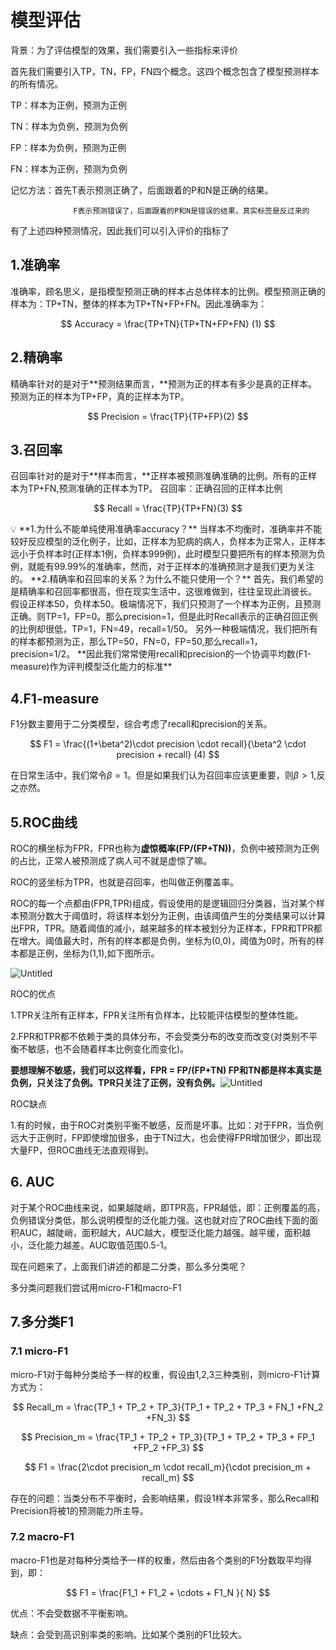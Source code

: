 # 模型评估

背景：为了评估模型的效果，我们需要引入一些指标来评价

首先我们需要引入TP，TN，FP，FN四个概念。这四个概念包含了模型预测样本的所有情况。

TP：样本为正例，预测为正例

TN：样本为负例，预测为负例

FP：样本为负例，预测为正例

FN：样本为正例，预测为负例

记忆方法：首先T表示预测正确了，后面跟着的P和N是正确的结果。

                  F表示预测错误了，后面跟着的P和N是错误的结果，真实标签是反过来的

有了上述四种预测情况，因此我们可以引入评价的指标了

## 1.准确率

准确率，顾名思义，是指模型预测正确的样本占总体样本的比例。模型预测正确的样本为：TP+TN，整体的样本为TP+TN+FP+FN。因此准确率为：

$$
Accuracy = \frac{TP+TN}{TP+TN+FP+FN} (1)
$$

## 2.精确率

精确率针对的是对于**预测结果而言，**预测为正的样本有多少是真的正样本。预测为正的样本为TP+FP，真的正样本为TP。

$$
Precision = \frac{TP}{TP+FP}(2)
$$

## 3.召回率

召回率针对的是对于**样本而言，**正样本被预测准确准确的比例。所有的正样本为TP+FN,预测准确的正样本为TP。 召回率：正确召回的正样本比例

$$
Recall = \frac{TP}{TP+FN}(3)
$$

<aside>
💡 **1.为什么不能单纯使用准确率accuracy？**
当样本不均衡时，准确率并不能较好反应模型的泛化例子，比如，正样本为犯病的病人，负样本为正常人，正样本远小于负样本时(正样本1例，负样本999例)，此时模型只要把所有的样本预测为负例，就能有99.99%的准确率，然而，对于正样本的准确预测才是我们更为关注的。
**2.精确率和召回率的关系？为什么不能只使用一个？**
首先，我们希望的是精确率和召回率都很高，但在现实生活中，这很难做到，往往呈现此消彼长。
假设正样本50，负样本50。极端情况下，我们只预测了一个样本为正例，且预测正确。则TP=1，FP=0。那么precision=1，但是此时Recall表示的正确召回正例的比例却很低，TP=1，FN=49，recall=1/50。
另外一种极端情况，我们把所有的样本都预测为正，那么TP=50，FN=0，FP=50,那么recall=1，precision=1/2。
**因此我们常常使用recall和precision的一个协调平均数(F1-measure)作为评判模型泛化能力的标准**

</aside>

## 4.F1-measure

F1分数主要用于二分类模型，综合考虑了recall和precision的关系。

$$
F1 = \frac{(1+\beta^2)\cdot precision \cdot recall}{\beta^2 \cdot precision + recall} (4)
$$

在日常生活中，我们常令$\beta = 1$。但是如果我们认为召回率应该更重要，则$\beta >1$,反之亦然。

 

## 5.ROC曲线

ROC的横坐标为FPR，FPR也称为**虚惊概率(FP/(FP+TN))**，负例中被预测为正例的占比，正常人被预测成了病人可不就是虚惊了嘛。

ROC的竖坐标为TPR，也就是召回率，也叫做正例覆盖率。

ROC的每一个点都由(FPR,TPR)组成，假设使用的是逻辑回归分类器，当对某个样本预测分数大于阈值时，将该样本划分为正例，由该阈值产生的分类结果可以计算出FPR，TPR。随着阈值的减小，越来越多的样本被划分为正样本，FPR和TPR都在增大。阈值最大时，所有的样本都是负例，坐标为(0,0)，阈值为0时，所有的样本都是正例，坐标为(1,1),如下图所示。

![Untitled](%E6%A8%A1%E5%9E%8B%E8%AF%84%E4%BC%B0%20d3bbe6a2a69a4d9b9010979f8734ca97/Untitled.png)

ROC的优点

1.TPR关注所有正样本，FPR关注所有负样本，比较能评估模型的整体性能。

2.FPR和TPR都不依赖于类的具体分布，不会受类分布的改变而改变(对类别不平衡不敏感，也不会随着样本比例变化而变化)。

**要想理解不敏感，我们可以这样看，FPR = FP/(FP+TN) FP和TN都是样本真实是负例，只关注了负例。TPR只关注了正例，没有负例。**![Untitled](https://user-images.githubusercontent.com/42363509/178146546-e3d74103-6b98-493f-8142-bb99df6de113.png)


ROC缺点

1.有的时候，由于ROC对类别平衡不敏感，反而是坏事。比如：对于FPR，当负例远大于正例时，FP即使增加很多，由于TN过大，也会使得FPR增加很少，即出现大量FP，但ROC曲线无法直观得到。

## 6. AUC

对于某个ROC曲线来说，如果越陡峭，即TPR高，FPR越低，即：正例覆盖的高，负例错误分类低，那么说明模型的泛化能力强。这也就对应了ROC曲线下面的面积AUC，越陡峭，面积越大，AUC越大，模型泛化能力越强。越平缓，面积越小，泛化能力越差。AUC取值范围0.5-1。

现在问题来了，上面我们讲述的都是二分类，那么多分类呢？

多分类问题我们尝试用micro-F1和macro-F1

## 7.多分类F1

### 7.1 micro-F1

micro-F1对于每种分类给予一样的权重，假设由1,2,3三种类别，则micro-F1计算方式为：

$$
Recall_m = \frac{TP_1 + TP_2 + TP_3}{TP_1 + TP_2 + TP_3 + FN_1 +FN_2 +FN_3} 
$$

$$
Precision_m = \frac{TP_1 + TP_2 + TP_3}{TP_1 + TP_2 + TP_3 + FP_1 +FP_2 +FP_3} 
$$

$$
F1 = \frac{2\cdot precision_m \cdot recall_m}{\cdot precision_m + recall_m}
$$

存在的问题：当类分布不平衡时，会影响结果，假设1样本非常多，那么Recall和Precision将被1的预测能力所主导。

### 7.2 macro-F1

macro-F1也是对每种分类给予一样的权重，然后由各个类别的F1分数取平均得到，即：

$$
F1 = \frac{F1_1 + F1_2 + \cdots + F1_N }{ N}
$$

优点：不会受数据不平衡影响。

缺点：会受到高识别率类的影响。比如某个类别的F1比较大。
